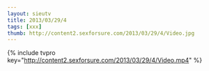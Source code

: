 ```yaml
--- 
layout: sieutv
title: 2013/03/29/4
tags: [xxx]
thumb: http://content2.sexforsure.com/2013/03/29/4/Video.jpg
---
```

{% include tvpro key="http://content2.sexforsure.com/2013/03/29/4/Video.mp4" %} 
